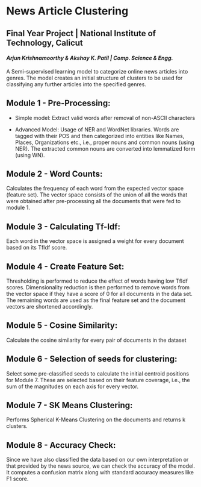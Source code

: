 # News Article Clustering
## Final Year Project | National Institute of Technology, Calicut
#### *Arjun Krishnamoorthy & Akshay K. Patil | Comp. Science & Engg.*


A Semi-supervised learning model to categorize online news articles into genres.
The model creates an initial structure of clusters to be used for classifying
any further articles into the specified genres.


## Module 1 - Pre-Processing:
  - Simple model:
    Extract valid words after removal of non-ASCII characters
    
  - Advanced Model:
    Usage of NER and WordNet libraries.
    Words are tagged with their POS and then categorized into entities
    like Names, Places, Organizations etc., i.e., proper nouns and common
    nouns (using NER).
    The extracted common nouns are converted into lemmatized form (using WN).
   
## Module 2 - Word Counts:
  Calculates the frequency of each word from the expected vector space
  (feature set).
  The vector space consists of the union of all the words that were obtained
  after pre-processing all the documents that were fed to module 1.
  
## Module 3 - Calculating Tf-Idf:
  Each word in the vector space is assigned a weight for every document based
  on its TfIdf score.
  
## Module 4 - Create Feature Set:
  Thresholding is performed to reduce the effect of words having low TfIdf scores.
  Dimensionality reduction is then performed to remove words from the vector space
  if they have a score of 0 for all documents in the data set.
  The remaining words are used as the final feature set and the document vectors
  are shortened accordingly.
  
## Module 5 - Cosine Similarity:
  Calculate the cosine similarity for every pair of documents in the dataset
  
## Module 6 - Selection of seeds for clustering:
  Select some pre-classified seeds to calculate the initial centroid positions
  for Module 7.
  These are selected based on their feature coverage, i.e., the sum of the
  magnitudes on each axis for every vector.
  
## Module 7 - SK Means Clustering:
  Performs Spherical K-Means Clustering on the documents and returns k clusters.
  
## Module 8 - Accuracy Check:
  Since we have also classified the data based on our own interpretation or that
  provided by the news source, we can check the accuracy of the model.
  It computes a confusion matrix along with standard accuracy measures like
  F1 score.
